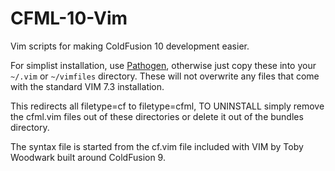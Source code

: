 CFML-10-Vim
===========
Vim scripts for making ColdFusion 10 development easier.

For simplist installation, use <a href="https://github.com/tpope/vim-pathogen">Pathogen</a>, otherwise just copy these into your <code>~/.vim</code> or <code>~/vimfiles</code> directory.  These will not overwrite any files that come with the standard VIM 7.3 installation.


This redirects all filetype=cf to filetype=cfml, TO UNINSTALL simply remove the cfml.vim files out of these directories or delete it out of the bundles directory.

The syntax file is started from the cf.vim file included with VIM by Toby Woodwark built around ColdFusion 9.
